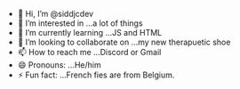 - 👋 Hi, I’m @siddjcdev
- 👀 I’m interested in ...a lot of things
- 🌱 I’m currently learning ...JS and HTML
- 💞️ I’m looking to collaborate on ...my new therapuetic shoe
- 📫 How to reach me ...Discord or Gmail
- 😄 Pronouns: ...He/him
- ⚡ Fun fact: ...French fies are from Belgium.

<!---
siddjcdev/siddjcdev is a ✨ special ✨ repository because its `README.md` (this file) appears on your GitHub profile.
You can click the Preview link to take a look at your changes.
--->
